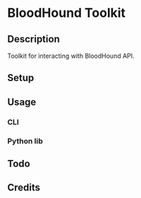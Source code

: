 # BloodHound Toolkit

## Description

Toolkit for interacting with BloodHound API.

## Setup

## Usage

### CLI

### Python lib

## Todo

## Credits

